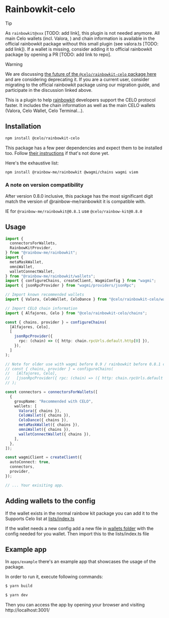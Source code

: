 # Rainbowkit-celo

> [!TIP]
> As `rainbowkit@xxx` [TODO: add link], this plugin is not needed anymore. All main Celo wallets (incl. Valora, ) 
> and chain information is available in the official rainbowkit package without this small plugin (see valora.ts [TODO: add link]).
> If a wallet is missing, consider adding it to official rainbowkit package by opening a PR [TODO: add link to repo].

> [!WARNING]
> We are discussing [the future of the `@celo/rainbowkit-celo` package here](https://github.com/celo-org/rainbowkit-celo/discussions/85) and are considering deprecating it. If you are a current 
> user, consider migrating to the official rainbowkit package using our migration guide, and 
> participate in the discussion linked above.

This is a plugin to help [rainbowkit](https://www.rainbowkit.com/docs) developers support the CELO protocol faster.
It includes the chain information as well as the main CELO wallets (Valora, Celo Wallet, Celo Terminal...).

## Installation

```sh
npm install @celo/rainbowkit-celo
```

This package has a few peer dependencies and expect them to be installed too. Follow [their instructions](https://www.rainbowkit.com/docs/installation) if that's not done yet.

Here's the exhaustive list:

```sh
npm install @rainbow-me/rainbowkit @wagmi/chains wagmi viem
```

### A note on version compatibility

After version 0.8.0 inclusive, this package has the most significant digit match the version of @rainbow-me/rainbowkit it is compatible with.

IE for `@rainbow-me/rainbowkit@0.8.1` use `@celo/rainbow-kit@0.8.0`

## Usage

```ts
import {
  connectorsForWallets,
  RainbowKitProvider,
} from "@rainbow-me/rainbowkit";
import {
  metaMaskWallet,
  omniWallet,
  walletConnectWallet,
} from "@rainbow-me/rainbowkit/wallets";
import { configureChains, createClient, WagmiConfig } from "wagmi";
import { jsonRpcProvider } from "wagmi/providers/jsonRpc";

// Import known recommended wallets
import { Valora, CeloWallet, CeloDance } from "@celo/rainbowkit-celo/wallets";

// Import CELO chain information
import { Alfajores, Celo } from "@celo/rainbowkit-celo/chains";

const { chains, provider } = configureChains(
  [Alfajores, Celo],
  [
    jsonRpcProvider({
      rpc: (chain) => ({ http: chain.rpcUrls.default.http[0] }),
    }),
  ]
);

// Note for older use with wagmi before 0.9 / rainbowkit before 0.8.1 configure
// const { chains, provider } = configureChains(
//   [Alfajores, Celo],
//   [jsonRpcProvider({ rpc: (chain) => ({ http: chain.rpcUrls.default }) })]
// );

const connectors = connectorsForWallets([
  {
    groupName: "Recommended with CELO",
    wallets: [
      Valora({ chains }),
      CeloWallet({ chains }),
      CeloDance({ chains }),
      metaMaskWallet({ chains }),
      omniWallet({ chains }),
      walletConnectWallet({ chains }),
    ],
  },
]);

const wagmiClient = createClient({
  autoConnect: true,
  connectors,
  provider,
});

// ... Your exisiting app.
```

## Adding wallets to the config

If the wallet exists in the normal rainbow kit package you can add it to the Supports Celo list at [lists/index.ts](https://github.com/celo-org/rainbowkit-celo/blob/main/packages/rainbowkit-celo/lists/index.ts)

If the wallet needs a new config add a new file in [wallets folder](https://github.com/celo-org/rainbowkit-celo/tree/main/packages/rainbowkit-celo/wallets) with the config needed for you wallet. Then import this to the lists/index.ts file

## Example app

In `apps/example` there's an example app that showcases the usage of the package. 

In order to run it, execute following commands:

```bash
$ yarn build

$ yarn dev
```

Then you can access the app by opening your browser and visiting http://localhost:3001/
